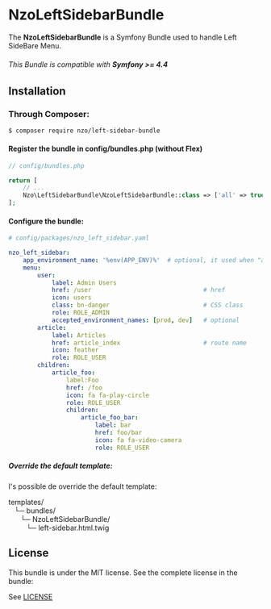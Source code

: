 NzoLeftSidebarBundle
====================

The **NzoLeftSidebarBundle** is a Symfony Bundle used to handle Left SideBare Menu.

###### This Bundle is compatible with **Symfony >= 4.4**

Installation
------------

### Through Composer:

```
$ composer require nzo/left-sidebar-bundle
```

#### Register the bundle in config/bundles.php (without Flex)


``` php
// config/bundles.php

return [
    // ...
    Nzo\LeftSidebarBundle\NzoLeftSidebarBundle::class => ['all' => true],
];
```

#### Configure the bundle:

``` yml
# config/packages/nzo_left_sidebar.yaml

nzo_left_sidebar:
    app_environment_name: '%env(APP_ENV)%'  # optional, it used when "accepted_environment_names" parameter is set.
    menu:
        user:
            label: Admin Users
            href: /user                               # href
            icon: users
            class: bn-danger                          # CSS class
            role: ROLE_ADMIN
            accepted_environment_names: [prod, dev]   # optional
        article:
            label: Articles
            href: article_index                       # route name
            icon: feather
            role: ROLE_USER
        children:
            article_foo:
                label:Foo
                href: /foo
                icon: fa fa-play-circle
                role: ROLE_USER
                children:
                    article_foo_bar:
                        label: bar
                        href: foo/bar
                        icon: fa fa-video-camera
                        role: ROLE_USER
```

##### Override the default template:
I's possible de override the default template:

templates/  
&nbsp;&nbsp;&nbsp;└─ bundles/  
&nbsp;&nbsp;&nbsp;&nbsp;&nbsp;&nbsp;└─ NzoLeftSidebarBundle/  
&nbsp;&nbsp;&nbsp;&nbsp;&nbsp;&nbsp;&nbsp;&nbsp;&nbsp;└─ left-sidebar.html.twig  

License
-------

This bundle is under the MIT license. See the complete license in the bundle:

See [LICENSE](https://github.com/nayzo/NzoLeftSidebarBundle/tree/master/LICENSE)
